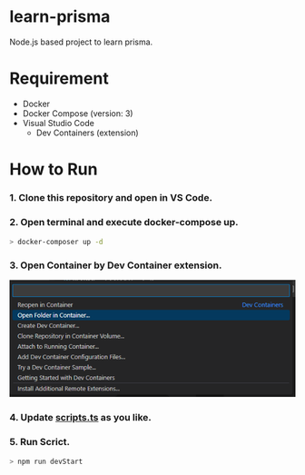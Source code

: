 # learn-prisma

Node.js based project to learn prisma.

# Requirement

- Docker
- Docker Compose (version: 3)
- Visual Studio Code
  - Dev Containers (extension)

# How to Run
### 1. Clone this repository and open in VS Code.

### 2. Open terminal and execute docker-compose up.

```sh
> docker-composer up -d
```

### 3. Open Container by Dev Container extension.
   ![open-container-by-devcontainer](./images/open-container-by-devcontainer.png)

### 4. Update [scripts.ts](./script.ts) as you like.

### 5. Run Scrict.

```sh
> npm run devStart
```
